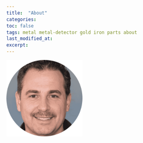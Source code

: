 ```yaml
---
title:  "About"
categories:
toc: false
tags: metal metal-detector gold iron parts about
last_modified_at: 
excerpt:
---
```


<img src="assets/images/steven-morrison.png" alt="Picture" height="200" width="200">

